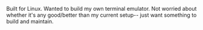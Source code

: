 Built for Linux. Wanted to build my own terminal emulator. Not worried about whether it's any good/better than my current setup-- just want something to build and maintain.
